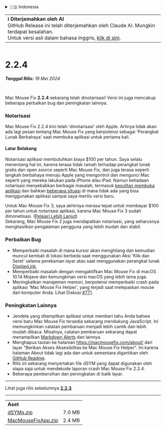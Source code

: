 <details>
<summary>🇮🇩 Indonesia</summary>

[🇬🇧 English (GitHub)](https://github.com/noah-nuebling/mac-mouse-fix/releases/tag/2.2.4)\
[🇦🇩 Català](https://redirect.macmousefix.com/?target=mmf-release&tag=2.2.4&locale=ca)\
[🇩🇪 Deutsch](https://redirect.macmousefix.com/?target=mmf-release&tag=2.2.4&locale=de)\
[🇪🇸 Español](https://redirect.macmousefix.com/?target=mmf-release&tag=2.2.4&locale=es)\
[🇫🇷 Français](https://redirect.macmousefix.com/?target=mmf-release&tag=2.2.4&locale=fr)\
**🇮🇩 Indonesia**\
[🇮🇹 Italiano](https://redirect.macmousefix.com/?target=mmf-release&tag=2.2.4&locale=it)\
[🇭🇺 Magyar](https://redirect.macmousefix.com/?target=mmf-release&tag=2.2.4&locale=hu)\
[🇳🇱 Nederlands](https://redirect.macmousefix.com/?target=mmf-release&tag=2.2.4&locale=nl)\
[🇵🇱 Polski](https://redirect.macmousefix.com/?target=mmf-release&tag=2.2.4&locale=pl)\
[🇧🇷 Português (Brasil)](https://redirect.macmousefix.com/?target=mmf-release&tag=2.2.4&locale=pt-BR)\
[🇵🇹 Português (Portugal)](https://redirect.macmousefix.com/?target=mmf-release&tag=2.2.4&locale=pt-PT)\
[🇷🇴 Română](https://redirect.macmousefix.com/?target=mmf-release&tag=2.2.4&locale=ro)\
[🇸🇪 Svenska](https://redirect.macmousefix.com/?target=mmf-release&tag=2.2.4&locale=sv)\
[🇻🇳 Tiếng Việt](https://redirect.macmousefix.com/?target=mmf-release&tag=2.2.4&locale=vi)\
[🇹🇷 Türkçe](https://redirect.macmousefix.com/?target=mmf-release&tag=2.2.4&locale=tr)\
[🇨🇿 Čeština](https://redirect.macmousefix.com/?target=mmf-release&tag=2.2.4&locale=cs)\
[🇬🇷 Ελληνικά](https://redirect.macmousefix.com/?target=mmf-release&tag=2.2.4&locale=el)\
[🇷🇺 Русский](https://redirect.macmousefix.com/?target=mmf-release&tag=2.2.4&locale=ru)\
[🇺🇦 Українська](https://redirect.macmousefix.com/?target=mmf-release&tag=2.2.4&locale=uk)\
[🇮🇱 עברית](https://redirect.macmousefix.com/?target=mmf-release&tag=2.2.4&locale=he)\
[🇸🇦 العربية](https://redirect.macmousefix.com/?target=mmf-release&tag=2.2.4&locale=ar)\
[🇮🇳 हिन्दी](https://redirect.macmousefix.com/?target=mmf-release&tag=2.2.4&locale=hi)\
[🇹🇭 ไทย](https://redirect.macmousefix.com/?target=mmf-release&tag=2.2.4&locale=th)\
[🇨🇳 中文 (简体)](https://redirect.macmousefix.com/?target=mmf-release&tag=2.2.4&locale=zh-Hans)\
[🇨🇳 中文 (繁體)](https://redirect.macmousefix.com/?target=mmf-release&tag=2.2.4&locale=zh-Hant)\
[🇭🇰 中文（香港)](https://redirect.macmousefix.com/?target=mmf-release&tag=2.2.4&locale=zh-HK)\
[🇯🇵 日本語](https://redirect.macmousefix.com/?target=mmf-release&tag=2.2.4&locale=ja)\
[🇰🇷 한국어](https://redirect.macmousefix.com/?target=mmf-release&tag=2.2.4&locale=ko)\
[Help translate Mac Mouse Fix to different languages!](https://github.com/noah-nuebling/mac-mouse-fix/discussions/731)
</details>
<table align=><td>
<b>ℹ️ Diterjemahkan oleh AI</b><br>
GitHub Release ini telah diterjemahkan oleh Claude AI. Mungkin terdapat kesalahan.<br>
Untuk versi asli dalam bahasa Inggris, <a href="https://github.com/noah-nuebling/mac-mouse-fix/releases/tag/2.2.4">klik di sini</a>.
</td></table>

<table></table>

# 2.2.4
***Tanggal Rilis:** 19 Mei 2024*

<br>

Mac Mouse Fix **2.2.4** sekarang telah dinotarisasi! Versi ini juga mencakup beberapa perbaikan bug dan peningkatan lainnya.

### **Notarisasi**

Mac Mouse Fix 2.2.4 kini telah 'dinotarisasi' oleh Apple. Artinya tidak akan ada lagi pesan tentang Mac Mouse Fix yang berpotensi sebagai 'Perangkat Lunak Berbahaya' saat membuka aplikasi untuk pertama kali.

#### Latar Belakang

Notarisasi aplikasi membutuhkan biaya $100 per tahun. Saya selalu menentang hal ini, karena terasa tidak ramah terhadap perangkat lunak gratis dan open source seperti Mac Mouse Fix, dan juga terasa seperti langkah berbahaya menuju Apple yang mengontrol dan mengunci Mac seperti yang mereka lakukan pada iPhone atau iPad. Namun ketiadaan notarisasi menyebabkan berbagai masalah, termasuk [kesulitan membuka aplikasi](https://github.com/noah-nuebling/mac-mouse-fix/discussions/114) dan bahkan [beberapa situasi](https://github.com/noah-nuebling/mac-mouse-fix/issues/95) di mana tidak ada yang bisa menggunakan aplikasi sampai saya merilis versi baru.

Untuk Mac Mouse Fix 3, saya akhirnya merasa tepat untuk membayar $100 per tahun untuk notarisasi aplikasi, karena Mac Mouse Fix 3 sudah dimonetisasi. ([Pelajari Lebih Lanjut](https://redirect.macmousefix.com/?target=mmf-release&tag=3.0.0&locale=id)) \
Sekarang, Mac Mouse Fix 2 juga mendapatkan notarisasi, yang seharusnya menghasilkan pengalaman pengguna yang lebih mudah dan stabil.

### **Perbaikan Bug**

- Memperbaiki masalah di mana kursor akan menghilang dan kemudian muncul kembali di lokasi berbeda saat menggunakan Aksi 'Klik dan Seret' selama perekaman layar atau saat menggunakan perangkat lunak [DisplayLink](https://www.synaptics.com/products/displaylink-graphics).
- Memperbaiki masalah dengan mengaktifkan Mac Mouse Fix di macOS 10.14 Mojave dan kemungkinan versi macOS yang lebih lama juga.
- Meningkatkan manajemen memori, berpotensi memperbaiki crash pada aplikasi 'Mac Mouse Fix Helper', yang terjadi saat melepaskan mouse dari komputer Anda. Lihat Diskusi [#771](https://github.com/noah-nuebling/mac-mouse-fix/discussions/771).

### **Peningkatan Lainnya**

- Jendela yang ditampilkan aplikasi untuk memberi tahu Anda bahwa versi baru Mac Mouse Fix tersedia sekarang mendukung JavaScript. Ini memungkinkan catatan pembaruan menjadi lebih cantik dan lebih mudah dibaca. Misalnya, catatan pembaruan sekarang dapat menampilkan [Markdown Alerts](https://github.com/orgs/community/discussions/16925) dan lainnya.
- Menghapus tautan ke halaman https://macmousefix.com/about/ dari layar "Berikan Akses Aksesibilitas ke Mac Mouse Fix Helper". Ini karena halaman About tidak lagi ada dan untuk sementara digantikan oleh [GitHub Readme](https://github.com/noah-nuebling/mac-mouse-fix).
- Rilis ini sekarang menyertakan file dSYM yang dapat digunakan oleh siapa saja untuk mendekode laporan crash Mac Mouse Fix 2.2.4.
- Beberapa pembersihan dan peningkatan di balik layar.

---

Lihat juga rilis sebelumnya [**2.2.3**](https://redirect.macmousefix.com/?target=mmf-release&tag=2.2.3&locale=id).

---

<table align="start">
<tr>
    <td colspan=2>
        <b>Aset</b>
    </td>
</tr>
<tr>
    <td><a href="https://github.com/noah-nuebling/mac-mouse-fix/releases/download/2.2.4/dSYMs.zip">dSYMs.zip</a></td>
    <td>7.0 MB</td>
</tr>
<tr>
    <td><a href="https://github.com/noah-nuebling/mac-mouse-fix/releases/download/2.2.4/MacMouseFixApp.zip">MacMouseFixApp.zip</a></td>
    <td>2.4 MB</td>
</tr>
</table>